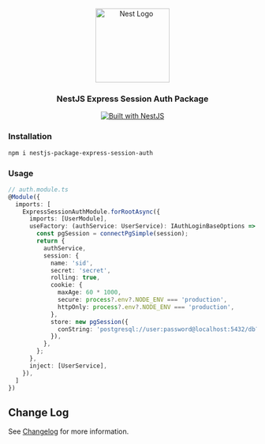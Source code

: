 <h1 align="center"></h1>

<div align="center">
  <a href="http://nestjs.com/" target="_blank">
    <img src="https://nestjs.com/img/logo_text.svg" width="150" alt="Nest Logo" />
  </a>
</div>

<h3 align="center">NestJS Express Session Auth Package</h3>

<div align="center">
  <a href="https://nestjs.com" target="_blank">
    <img src="https://img.shields.io/badge/built%20with-NestJs-red.svg" alt="Built with NestJS">
  </a>
</div>

### Installation

```bash
npm i nestjs-package-express-session-auth
```
### Usage
  
  ```ts
  // auth.module.ts
  @Module({
    imports: [
      ExpressSessionAuthModule.forRootAsync({
        imports: [UserModule],
        useFactory: (authService: UserService): IAuthLoginBaseOptions => {
          const pgSession = connectPgSimple(session);
          return {
            authService,
            session: {
              name: 'sid',
              secret: 'secret',
              rolling: true,
              cookie: {
                maxAge: 60 * 1000,
                secure: process?.env?.NODE_ENV === 'production',
                httpOnly: process?.env?.NODE_ENV === 'production',
              },
              store: new pgSession({
                conString: 'postgresql://user:password@localhost:5432/db?schema=public',
              }),
            },
          };
        },
        inject: [UserService],
      }),
    ]
  })
  ```

## Change Log

See [Changelog](CHANGELOG.md) for more information.
